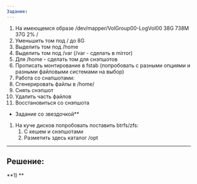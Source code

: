 ```yaml
---
Задание:
---
```


1. На имеющемся образе /dev/mapper/VolGroup00-LogVol00 38G 738M 37G 2% /
1. Уменьшить том под / до 8G
1. Выделить том под /home
1. Выделить том под /var (/var - сделать в mirror)
1. Для /home - сделать том для снэпшотов
1. Прописать монтирование в fstab (попробовать с разными опциями и разными файловыми системами на выбор)
1. Работа со снапшотами:
  1. Сгенерировать файлы в /home/
  1. Снять снэпшот
  1. Удалить часть файлов
  1. Восстановиться со снэпшота

* Задание со звездочкой**
1. На куче дисков попробовать поставить btrfs/zfs:
   1. С кешем и снэпшотами
   1. Разметить здесь каталог /opt

---
Решение:
---

**1) **
